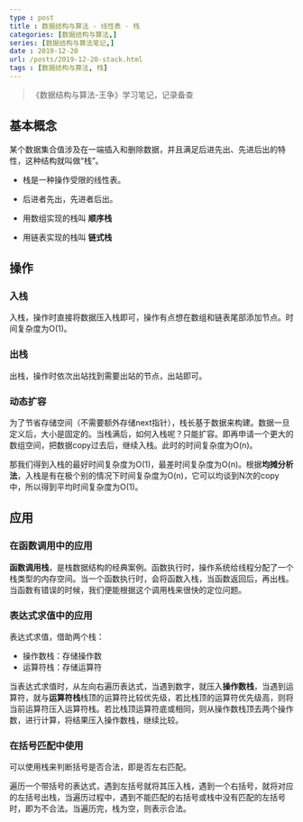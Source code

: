 ```yaml
---
type : post
title : 数据结构与算法 - 线性表 - 栈
categories: [数据结构与算法,] 
series: [数据结构与算法笔记,]
date : 2019-12-20
url: /posts/2019-12-20-stack.html 
tags : [数据结构与算法, 栈]
---
```


> 《数据结构与算法-王争》学习笔记，记录备查

## 基本概念 

某个数据集合值涉及在一端插入和删除数据，并且满足后进先出、先进后出的特性，这种结构就叫做“栈”。

- 栈是一种操作受限的线性表。
- 后进者先出，先进者后出。

- 用数组实现的栈叫 **顺序栈**
- 用链表实现的栈叫 **链式栈**

## 操作 

### 入栈

入栈，操作时直接将数据压入栈即可，操作有点想在数组和链表尾部添加节点。时间复杂度为O(1)。

### 出栈

出栈，操作时依次出站找到需要出站的节点，出站即可。

### 动态扩容

为了节省存储空间（不需要额外存储next指针），栈长基于数据来构建。数据一旦定义后，大小是固定的。当栈满后，如何入栈呢？只能扩容。即再申请一个更大的数组空间，把数据copy过去后，继续入栈。此时的时间复杂度为O(n)。

那我们得到入栈的最好时间复杂度为O(1)，最差时间复杂度为O(n)。根据**均摊分析法**，入栈是有在极个别的情况下时间复杂度为O(n)，它可以均谈到N次的copy中，所以得到平均时间复杂度为O(1)。

## 应用

### 在函数调用中的应用

**函数调用栈**，是栈数据结构的经典案例。函数执行时，操作系统给线程分配了一个栈类型的内存空间。当一个函数执行时，会将函数入栈，当函数返回后，再出栈。当函数有错误的时候，我们便能根据这个调用栈来很快的定位问题。

### 表达式求值中的应用

表达式求值，借助两个栈：

- 操作数栈：存储操作数
- 运算符栈：存储运算符

当表达式求值时，从左向右遍历表达式，当遇到数字，就压入**操作数栈**，当遇到运算符，就与**运算符栈**栈顶的运算符比较优先级，若比栈顶的运算符优先级高，则将当前运算符压入运算符栈。若比栈顶运算符底或相同，则从操作数栈顶去两个操作数，进行计算，将结果压入操作数栈，继续比较。

### 在括号匹配中使用

可以使用栈来判断括号是否合法，即是否左右匹配。

遍历一个带括号的表达式，遇到左括号就将其压入栈，遇到一个右括号，就将对应的左括号出栈，当遍历过程中，遇到不能匹配的右括号或栈中没有匹配的左括号时，即为不合法。当遍历完，栈为空，则表示合法。

